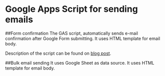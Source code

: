 # Google Apps Script for sending emails

##Form confirmation
The GAS script, automatically sends e-mail confirmation after Google Form submitting. It uses HTML template for email body.

Description of the script can be found on [blog post](http://tomasjurman.blogspot.cz/2012/12/email-confirmation-after-sending-google.html).

##Bulk email sending
It uses Google Sheet as data source. It uses HTML template for email body.

